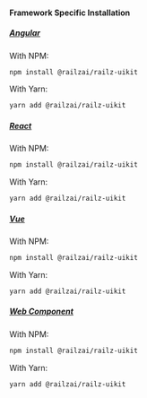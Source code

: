 
#### Framework Specific Installation

##### [Angular](https://www.npmjs.com/package/@railzai/railz-uikit-angular)

With NPM:

```bash
npm install @railzai/railz-uikit
```

With Yarn:

```bash
yarn add @railzai/railz-uikit
```
##### [React](https://www.npmjs.com/package/@railzai/railz-uikit-react)

With NPM:

```bash
npm install @railzai/railz-uikit
```

With Yarn:

```bash
yarn add @railzai/railz-uikit
```

##### [Vue](https://www.npmjs.com/package/@railzai/railz-uikit-vue)

With NPM:

```bash
npm install @railzai/railz-uikit
```

With Yarn:

```bash
yarn add @railzai/railz-uikit
```

##### [Web Component](https://www.npmjs.com/package/@railzai/railz-uikit)
With NPM:

```bash
npm install @railzai/railz-uikit
```

With Yarn:

```bash
yarn add @railzai/railz-uikit
```
